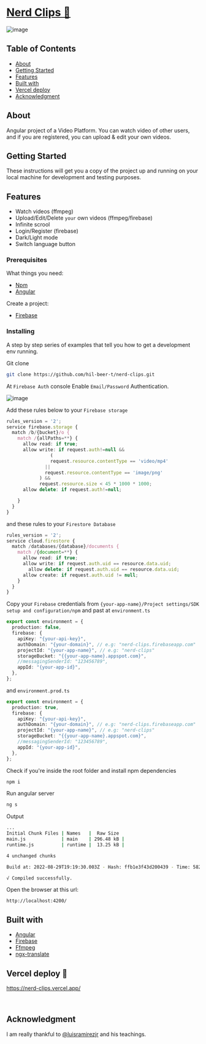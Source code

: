 # [Nerd Clips 🔗](https://nerd-clips.vercel.app/)

![image](https://user-images.githubusercontent.com/52302576/187304122-c15d1bd5-28f4-4a13-a101-c9fa29b1d052.png)

## Table of Contents

- [About](#about)
- [Getting Started](#getting_started)
- [Features](#features)
- [Built with](#built_with)
- [Vercel deploy](#vercel)
- [Acknowledgment](#acknowledgment)

## About <a name = "about"></a>

Angular project of a Video Platform. You can watch video of other users, and if you are registered, you can upload & edit your own videos.

## Getting Started <a name = "getting_started"></a>

These instructions will get you a copy of the project up and running on your local machine for development and testing purposes.

## Features <a name = "features"></a>

- Watch videos (ffmpeg)
- Upload/Edit/Delete `your` own videos (ffmpeg/firebase)
- Infinite scrool
- Login/Register (firebase)
- Dark/Light mode
- Switch language button

### Prerequisites

What things you need:

- [Npm](https://www.npmjs.com/package/download)
- [Angular](https://angular.io/guide/setup-local)

Create a project:

- [Firebase](https://firebase.google.com/)

### Installing

A step by step series of examples that tell you how to get a development env running.

Git clone

```bash
git clone https://github.com/hil-beer-t/nerd-clips.git
```

At `Firebase Auth` console Enable `Email/Password` Authentication.
<br>

![image](https://user-images.githubusercontent.com/52302576/187288718-520a0de3-7e08-4a44-9243-b72f8425fc74.png)

Add these rules below to your `Firebase storage`

```ts
rules_version = '2';
service firebase.storage {
  match /b/{bucket}/o {
    match /{allPaths=**} {
      allow read: if true;
      allow write: if request.auth!=null &&
      			(
            	request.resource.contentType == 'video/mp4'
              ||
              request.resource.contentType == 'image/png'
            ) &&
            request.resource.size < 45 * 1000 * 1000;
      allow delete: if request.auth!=null;

    }
  }
}
```

and these rules to your `Firestore Database`

```ts
rules_version = '2';
service cloud.firestore {
  match /databases/{database}/documents {
    match /{document=**} {
      allow read: if true;
      allow write: if request.auth.uid == resource.data.uid;
    	allow delete: if request.auth.uid == resource.data.uid;
      allow create: if request.auth.uid != null;
    }
  }
}
```

Copy your `Firebase` credentials from `{your-app-name}/Project settings/SDK setup and configuration/npm` and past at `environment.ts`

```ts
export const environment = {
  production: false,
  firebase: {
    apiKey: "{your-api-key}",
    authDomain: "{your-domain}", // e.g: "nerd-clips.firebaseapp.com"
    projectId: "{your-app-name}", // e.g: "nerd-clips"
    storageBucket: "{{your-app-name}.appspot.com}",
    //messagingSenderId: "123456789",
    appId: "{your-app-id}",
  },
};
```

and `environment.prod.ts`

```ts
export const environment = {
  production: true,
  firebase: {
    apiKey: "{your-api-key}",
    authDomain: "{your-domain}", // e.g: "nerd-clips.firebaseapp.com"
    projectId: "{your-app-name}", // e.g: "nerd-clips"
    storageBucket: "{{your-app-name}.appspot.com}",
    //messagingSenderId: "123456789",
    appId: "{your-app-id}",
  },
};
```

Check if you're inside the root folder and install npm dependencies

```bash
npm i
```

Run angular server

```bash
ng s
```

Output

```bash
...
Initial Chunk Files | Names   |  Raw Size
main.js             | main    | 296.48 kB |
runtime.js          | runtime |  13.25 kB |

4 unchanged chunks

Build at: 2022-08-29T19:19:30.003Z - Hash: ffb1e3f43d200439 - Time: 582ms

√ Compiled successfully.
```

Open the browser at this url:

```
http://localhost:4200/
```

## Built with <a name = "built_with"></a>

- [Angular](https://angular.io/guide/setup-local)
- [Firebase](https://firebase.google.com/)
- [Ffmpeg](https://ffmpeg.org/)
- [ngx-translate](https://github.com/ngx-translate/core)

## Vercel deploy 🔗 <a name = "vercel"></a>

[https://nerd-clips.vercel.app/ ](https://nerd-clips.vercel.app/)

<br>

## Acknowledgment <a name = "acknowledgment"></a>

I am really thankful to [@luisramirezjr](https://www.udemy.com/user/luisramirezjr/) and his teachings.
